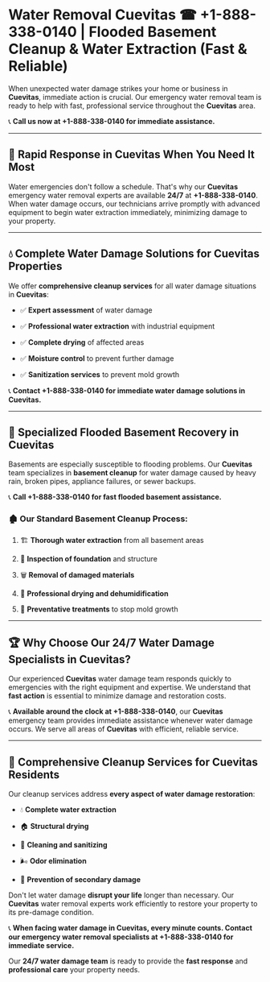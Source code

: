 # Water Removal Cuevitas ☎ +1-888-338-0140 | Flooded Basement Cleanup & Water Extraction (Fast & Reliable)

When unexpected water damage strikes your home or business in **Cuevitas**, immediate action is crucial. Our emergency water removal team is ready to help with fast, professional service throughout the **Cuevitas** area. 

📞 **Call us now at +1-888-338-0140 for immediate assistance.**
---
## 🚀 Rapid Response in Cuevitas When You Need It Most
Water emergencies don't follow a schedule. That's why our **Cuevitas** emergency water removal experts are available **24/7** at **+1-888-338-0140**. When water damage occurs, our technicians arrive promptly with advanced equipment to begin water extraction immediately, minimizing damage to your property.
---
## 💧 Complete Water Damage Solutions for Cuevitas Properties
We offer **comprehensive cleanup services** for all water damage situations in **Cuevitas**:
- ✅ **Expert assessment** of water damage  
- ✅ **Professional water extraction** with industrial equipment  
- ✅ **Complete drying** of affected areas  
- ✅ **Moisture control** to prevent further damage  
- ✅ **Sanitization services** to prevent mold growth  
📞 **Contact +1-888-338-0140 for immediate water damage solutions in Cuevitas.**
---
## 🌊 Specialized Flooded Basement Recovery in Cuevitas
Basements are especially susceptible to flooding problems. Our **Cuevitas** team specializes in **basement cleanup** for water damage caused by heavy rain, broken pipes, appliance failures, or sewer backups. 
📞 **Call +1-888-338-0140 for fast flooded basement assistance.**
### 🏚️ Our Standard Basement Cleanup Process:
1. 🏗️ **Thorough water extraction** from all basement areas  
2. 🔎 **Inspection of foundation** and structure  
3. 🗑️ **Removal of damaged materials**  
4. 💨 **Professional drying and dehumidification**  
5. 🚫 **Preventative treatments** to stop mold growth  
---
## 🏆 Why Choose Our 24/7 Water Damage Specialists in Cuevitas?
Our experienced **Cuevitas** water damage team responds quickly to emergencies with the right equipment and expertise. We understand that **fast action** is essential to minimize damage and restoration costs.
📞 **Available around the clock at +1-888-338-0140**, our **Cuevitas** emergency team provides immediate assistance whenever water damage occurs. We serve all areas of **Cuevitas** with efficient, reliable service.
---
## 🧹 Comprehensive Cleanup Services for Cuevitas Residents
Our cleanup services address **every aspect of water damage restoration**:
- 💧 **Complete water extraction**  
- 🏠 **Structural drying**  
- 🧼 **Cleaning and sanitizing**  
- 🌬️ **Odor elimination**  
- 🚫 **Prevention of secondary damage**  
Don't let water damage **disrupt your life** longer than necessary. Our **Cuevitas** water removal experts work efficiently to restore your property to its pre-damage condition.
📞 **When facing water damage in Cuevitas, every minute counts. Contact our emergency water removal specialists at +1-888-338-0140 for immediate service.**
Our **24/7 water damage team** is ready to provide the **fast response** and **professional care** your property needs.
